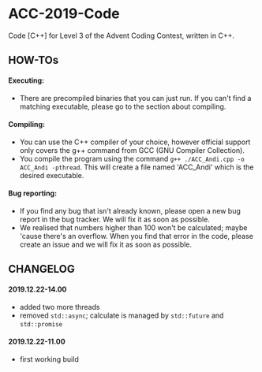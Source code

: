 # ACC-2019-Code

Code [C++] for Level 3 of the Advent Coding Contest, written in C++.

## HOW-TOs

#### Executing:

- There are precompiled binaries that you can just run. If you can't find a matching executable, please go to the section about compiling.

#### Compiling:

- You can use the C++ compiler of your choice, however official support only covers the g++ command from GCC (GNU Compiler Collection).
- You compile the program using the command `g++ ./ACC_Andi.cpp -o ACC_Andi -pthread`. This will create a file named 'ACC_Andi' which is the desired executable.

#### Bug reporting:

- If you find any bug that isn't already known, please open a new bug report in the bug tracker. We will fix it as soon as possible.
- We realised that numbers higher than 100 won't be calculated; maybe 'cause there's an overflow. When you find that error in the code, please create an issue and we will fix it as soon as possible.

## CHANGELOG

#### 2019.12.22-14.00
 - added two more threads
 - removed ```std::async```; calculate is managed by ```std::future``` and ```std::promise``` 

#### 2019.12.22-11.00

- first working build